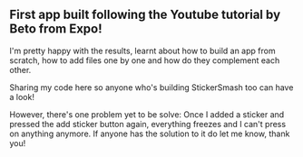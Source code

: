 <h2>First app built following the Youtube tutorial by Beto from Expo! </h2>
<p>I'm pretty happy with the results, learnt about how to build an app from scratch, how to add files one by one and how do they complement each other.</p>
<p>Sharing my code here so anyone who's building StickerSmash too can have a look! </p>
<p>However, there's one problem yet to be solve: Once I added a sticker and pressed the add sticker button again, everything freezes and I can't press on anything anymore. If anyone has the solution to it do let me know, thank you!</p>
